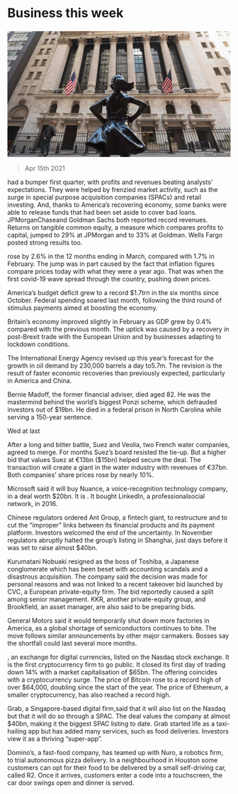 ###### 

# Business this week 

#####  

![image](images/20210417_wwp002.jpg) 

> Apr 15th 2021 

 had a bumper first quarter, with profits and revenues beating analysts’ expectations. They were helped by frenzied market activity, such as the surge in special purpose acquisition companies (SPACs) and retail investing. And, thanks to America’s recovering economy, some banks were able to release funds that had been set aside to cover bad loans. JPMorganChaseand Goldman Sachs both reported record revenues. Returns on tangible common equity, a measure which compares profits to capital, jumped to 29% at JPMorgan and to 33% at Goldman. Wells Fargo posted strong results too.

 rose by 2.6% in the 12 months ending in March, compared with 1.7% in February. The jump was in part caused by the fact that inflation figures compare prices today with what they were a year ago. That was when the first covid-19 wave spread through the country, pushing down prices.


America’s budget deficit grew to a record $1.7trn in the six months since October. Federal spending soared last month, following the third round of stimulus payments aimed at boosting the economy.

Britain’s economy improved slightly in February as GDP grew by 0.4% compared with the previous month. The uptick was caused by a recovery in post-Brexit trade with the European Union and by businesses adapting to lockdown conditions.

The International Energy Agency revised up this year’s forecast for the growth in oil demand by 230,000 barrels a day to5.7m. The revision is the result of faster economic recoveries than previously expected, particularly in America and China.

Bernie Madoff, the former financial adviser, died aged 82. He was the mastermind behind the world’s biggest Ponzi scheme, which defrauded investors out of $19bn. He died in a federal prison in North Carolina while serving a 150-year sentence.

Wed at last

After a long and bitter battle, Suez and Veolia, two French water companies, agreed to merge. For months Suez’s board resisted the tie-up. But a higher bid that values Suez at €13bn ($15bn) helped secure the deal. The transaction will create a giant in the water industry with revenues of €37bn. Both companies’ share prices rose by nearly 10%.

Microsoft said it will buy Nuance, a voice-recognition technology company, in a deal worth $20bn. It is . It bought LinkedIn, a professionalsocial network, in 2016.

Chinese regulators ordered Ant Group, a fintech giant, to restructure and to cut the “improper” links between its financial products and its payment platform. Investors welcomed the end of the uncertainty. In November regulators abruptly halted the group’s listing in Shanghai, just days before it was set to raise almost $40bn.

Kurumatani Nobuaki resigned as the boss of Toshiba, a Japanese conglomerate which has been beset with accounting scandals and a disastrous acquisition. The company said the decision was made for personal reasons and was not linked to a recent takeover bid launched by CVC, a European private-equity firm. The bid reportedly caused a split among senior management. KKR, another private-equity group, and Brookfield, an asset manager, are also said to be preparing bids.

General Motors said it would temporarily shut down more factories in America, as a global shortage of semiconductors continues to bite. The move follows similar announcements by other major carmakers. Bosses say the shortfall could last several more months.

, an exchange for digital currencies, listed on the Nasdaq stock exchange. It is the first cryptocurrency firm to go public. It closed its first day of trading down 14% with a market capitalisation of $65bn. The offering coincides with a cryptocurrency surge. The price of Bitcoin rose to a record high of over $64,000, doubling since the start of the year. The price of Ethereum, a smaller cryptocurrency, has also reached a record high.

Grab, a Singapore-based digital firm,said that it will also list on the Nasdaq but that it will do so through a SPAC. The deal values the company at almost $40bn, making it the biggest SPAC listing to date. Grab started life as a taxi-hailing app but has added many services, such as food deliveries. Investors view it as a thriving “super-app”.

Domino’s, a fast-food company, has teamed up with Nuro, a robotics firm, to trial autonomous pizza delivery. In a neighbourhood in Houston some customers can opt for their food to be delivered by a small self-driving car, called R2. Once it arrives, customers enter a code into a touchscreen, the car door swings open and dinner is served.

